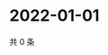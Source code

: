 # 2022-01-01

共 0 条

<!-- BEGIN WEIBO -->
<!-- 最后更新时间 Sat Jan 01 2022 16:14:33 GMT+0800 (China Standard Time) -->

<!-- END WEIBO -->
